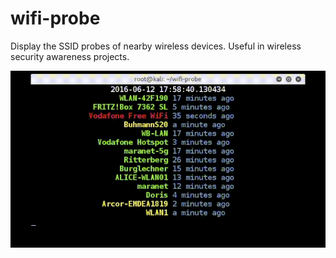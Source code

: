 # wifi-probe

Display the SSID probes of nearby wireless devices. Useful in wireless security awareness projects.

![](wifi-probe.gif)
